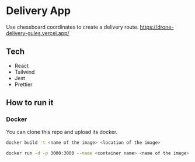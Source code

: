 # Delivery App

Use chessboard coordinates to create a delivery route.
https://drone-delivery-gules.vercel.app/

## Tech

- React
- Tailwind
- Jest
- Prettier

## How to run it

### Docker

You can clone this repo and upload its docker.

```bash
docker build -t <name of the image> <location of the image>
```

```bash
docker run -d -p 3000:3000 --name <container name> <name of the image>
```
